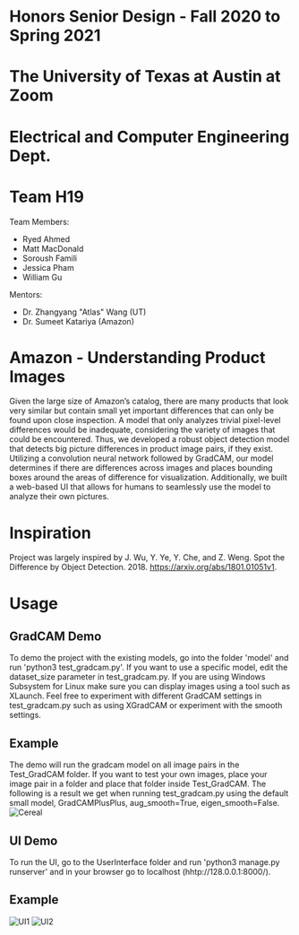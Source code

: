 # Honors Senior Design - Fall 2020 to Spring 2021
# The University of Texas at Austin at Zoom
# Electrical and Computer Engineering Dept.
# Team H19

Team Members:
* Ryed Ahmed
* Matt MacDonald
* Soroush Famili
* Jessica Pham
* William Gu

Mentors:
* Dr. Zhangyang "Atlas" Wang (UT)
* Dr. Sumeet Katariya (Amazon)

# Amazon - Understanding Product Images
Given the large size of Amazon’s catalog, there are many products that look very similar but contain small yet important differences that can only be found upon close inspection. A model that only analyzes trivial pixel-level differences would be inadequate, considering the variety of images that could be encountered. Thus, we developed a robust object detection model that detects big picture differences in product image pairs, if they exist. Utilizing a convolution neural network followed by GradCAM, our model determines if there are differences across images and places bounding boxes around the areas of difference for visualization. Additionally, we built a web-based UI that allows for humans to seamlessly use the model to analyze their own pictures.

# Inspiration
Project was largely inspired by J. Wu, Y. Ye, Y. Che, and Z. Weng. Spot the Difference by Object Detection. 2018. https://arxiv.org/abs/1801.01051v1.

# Usage

## GradCAM Demo
To demo the project with the existing models, go into the folder 'model' and run 'python3 test_gradcam.py'. If you want to use a specific model, edit the dataset_size parameter in test_gradcam.py. If you are using Windows Subsystem for Linux make sure you can display images using a tool such as XLaunch. Feel free to experiment with different GradCAM settings in test_gradcam.py such as using XGradCAM or experiment with the smooth settings. 

## Example
The demo will run the gradcam model on all image pairs in the Test_GradCAM folder. If you want to test your own images, place your image pair in a folder and place that folder inside Test_GradCAM. The following is a result we get when running test_gradcam.py using the default small model, GradCAMPlusPlus, aug_smooth=True, eigen_smooth=False.
![Cereal](https://user-images.githubusercontent.com/31623958/117377762-9e0fd880-ae99-11eb-84ac-ed37a706a467.png)


## UI Demo
To run the UI, go to the UserInterface folder and run 'python3 manage.py runserver' and in your browser go to localhost (hhtp://128.0.0.1:8000/).

## Example
![UI1](https://user-images.githubusercontent.com/31623958/117378342-d5cb5000-ae9a-11eb-9f46-2dfa2ab1f4fe.JPG)
![UI2](https://user-images.githubusercontent.com/31623958/117378348-d8c64080-ae9a-11eb-92ba-8e66870a6ab7.JPG)
